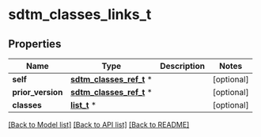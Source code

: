 # sdtm_classes_links_t

## Properties
Name | Type | Description | Notes
------------ | ------------- | ------------- | -------------
**self** | [**sdtm_classes_ref_t**](sdtm_classes_ref.md) \* |  | [optional] 
**prior_version** | [**sdtm_classes_ref_t**](sdtm_classes_ref.md) \* |  | [optional] 
**classes** | [**list_t**](sdtm_class_ref_element.md) \* |  | [optional] 

[[Back to Model list]](../README.md#documentation-for-models) [[Back to API list]](../README.md#documentation-for-api-endpoints) [[Back to README]](../README.md)


